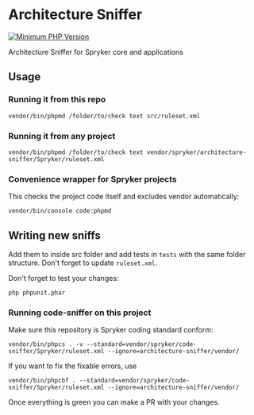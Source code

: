 # Architecture Sniffer
[![Minimum PHP Version](http://img.shields.io/badge/php-%3E%3D%205.4-8892BF.svg)](https://php.net/)

Architecture Sniffer for Spryker core and applications

## Usage

### Running it from this repo

```
vendor/bin/phpmd /folder/to/check text src/ruleset.xml
```

### Running it from any project

```
vendor/bin/phpmd /folder/to/check text vendor/spryker/architecture-sniffer/Spryker/ruleset.xml
```

### Convenience wrapper for Spryker projects
This checks the project code itself and excludes vendor automatically:
```
vendor/bin/console code:phpmd
```

## Writing new sniffs
Add them to inside src folder and add tests in `tests` with the same folder structure.
Don't forget to update `ruleset.xml`.

Don't forget to test your changes:

    php phpunit.phar

### Running code-sniffer on this project
Make sure this repository is Spryker coding standard conform:
```
vendor/bin/phpcs . -v --standard=vendor/spryker/code-sniffer/Spryker/ruleset.xml --ignore=architecture-sniffer/vendor/
```
If you want to fix the fixable errors, use
```
vendor/bin/phpcbf . --standard=vendor/spryker/code-sniffer/Spryker/ruleset.xml --ignore=architecture-sniffer/vendor/
```
Once everything is green you can make a PR with your changes.
